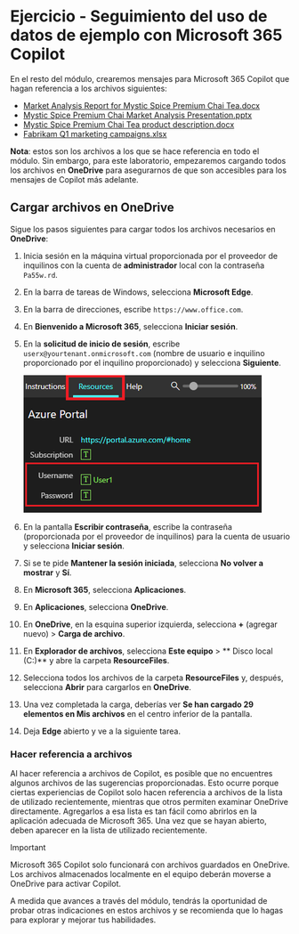 # Ejercicio - Seguimiento del uso de datos de ejemplo con Microsoft 365 Copilot

En el resto del módulo, crearemos mensajes para Microsoft 365 Copilot que hagan referencia a los archivos siguientes:

- [Market Analysis Report for Mystic Spice Premium Chai Tea.docx](https://go.microsoft.com/fwlink/?linkid=2268826)
- [Mystic Spice Premium Chai Market Analysis Presentation.pptx](https://go.microsoft.com/fwlink/?linkid=2268768)
- [Mystic Spice Premium Chai Tea product description.docx](https://go.microsoft.com/fwlink/?linkid=2268929)
- [Fabrikam Q1 marketing campaigns.xlsx](https://go.microsoft.com/fwlink/?linkid=2269124)

**Nota**: estos son los archivos a los que se hace referencia en todo el módulo. Sin embargo, para este laboratorio, empezaremos cargando todos los archivos en **OneDrive** para asegurarnos de que son accesibles para los mensajes de Copilot más adelante.

## Cargar archivos en OneDrive

Sigue los pasos siguientes para cargar todos los archivos necesarios en **OneDrive**:

1. Inicia sesión en la máquina virtual proporcionada por el proveedor de inquilinos con la cuenta de **administrador** local con la contraseña `Pa55w.rd`.
2. En la barra de tareas de Windows, selecciona **Microsoft Edge**.
3. En la barra de direcciones, escribe `https://www.office.com`.
4. En **Bienvenido a Microsoft 365**, selecciona **Iniciar sesión**.
5. En la **solicitud de inicio de sesión**, escribe `userx@yourtenant.onmicrosoft.com` (nombre de usuario e inquilino proporcionado por el inquilino proporcionado) y selecciona **Siguiente**.

    [![Captura de pantalla del panel de recursos](../media/lab_resources_password.png)](../media/lab_resources_password.png#lightbox)

6. En la pantalla **Escribir contraseña**, escribe la contraseña (proporcionada por el proveedor de inquilinos) para la cuenta de usuario y selecciona **Iniciar sesión**.
7. Si se te pide **Mantener la sesión iniciada**, selecciona **No volver a mostrar** y **Sí**.
8. En **Microsoft 365**, selecciona **Aplicaciones**.
9. En **Aplicaciones**, selecciona **OneDrive**.
10. En **OneDrive**, en la esquina superior izquierda, selecciona **+** (agregar nuevo) > **Carga de archivo**.
11. En **Explorador de archivos**, selecciona **Este equipo** > ** Disco local (C:)** y abre la carpeta **ResourceFiles**.
12. Selecciona todos los archivos de la carpeta **ResourceFiles** y, después, selecciona **Abrir** para cargarlos en **OneDrive**.
13. Una vez completada la carga, deberías ver **Se han cargado 29 elementos en Mis archivos** en el centro inferior de la pantalla.
14. Deja **Edge** abierto y ve a la siguiente tarea.

### Hacer referencia a archivos

Al hacer referencia a archivos de Copilot, es posible que no encuentres algunos archivos de las sugerencias proporcionadas. Esto ocurre porque ciertas experiencias de Copilot solo hacen referencia a archivos de la lista de utilizado recientemente, mientras que otros permiten examinar OneDrive directamente. Agregarlos a esa lista es tan fácil como abrirlos en la aplicación adecuada de Microsoft 365.  Una vez que se hayan abierto, deben aparecer en la lista de utilizado recientemente.

> [!IMPORTANT]
> Microsoft 365 Copilot solo funcionará con archivos guardados en OneDrive. Los archivos almacenados localmente en el equipo deberán moverse a OneDrive para activar Copilot.

A medida que avances a través del módulo, tendrás la oportunidad de probar otras indicaciones en estos archivos y se recomienda que lo hagas para explorar y mejorar tus habilidades.
